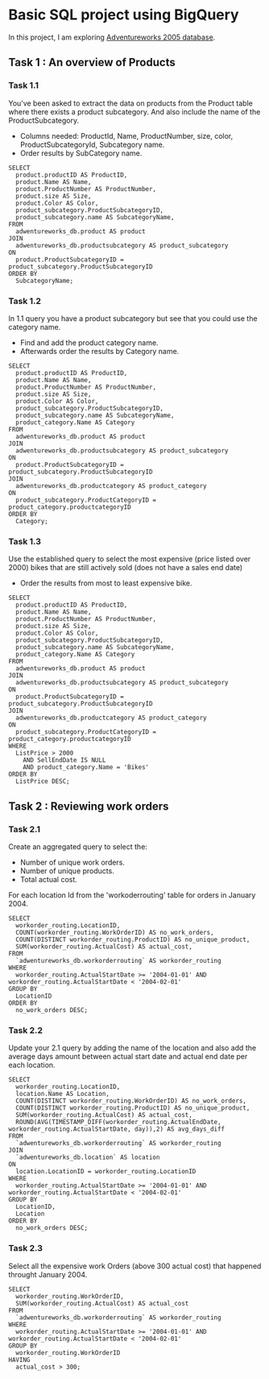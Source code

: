 # Basic SQL project using BigQuery
In this project, I am exploring [Adventureworks 2005 database](https://i0.wp.com/improveandrepeat.com/wp-content/uploads/2018/12/AdvWorksOLTPSchemaVisio.png?ssl=1).
## Task 1 : An overview of Products
### Task 1.1
You’ve been asked to extract the data on products from the Product table where there exists a product subcategory. And also include the name of the ProductSubcategory.

  * Columns needed: ProductId, Name, ProductNumber, size, color, ProductSubcategoryId, Subcategory name.
  * Order results by SubCategory name.
```
SELECT	
  product.productID AS ProductID,	
  product.Name AS Name,	
  product.ProductNumber AS ProductNumber,	
  product.size AS Size,	
  product.Color AS Color,	
  product_subcategory.ProductSubcategoryID,	
  product_subcategory.name AS SubcategoryName,	
FROM	
  adwentureworks_db.product AS product	
JOIN	
  adwentureworks_db.productsubcategory AS product_subcategory	
ON	
  product.ProductSubcategoryID = product_subcategory.ProductSubcategoryID	
ORDER BY	
  SubcategoryName;
```
### Task 1.2
In 1.1 query you have a product subcategory but see that you could use the category name.

  * Find and add the product category name.
  * Afterwards order the results by Category name.
```
SELECT
  product.productID AS ProductID,
  product.Name AS Name,
  product.ProductNumber AS ProductNumber,
  product.size AS Size,
  product.Color AS Color,
  product_subcategory.ProductSubcategoryID,
  product_subcategory.name AS SubcategoryName,
  product_category.Name AS Category
FROM
  adwentureworks_db.product AS product
JOIN
  adwentureworks_db.productsubcategory AS product_subcategory
ON
  product.ProductSubcategoryID = product_subcategory.ProductSubcategoryID
JOIN
  adwentureworks_db.productcategory AS product_category
ON
  product_subcategory.ProductCategoryID = product_category.productcategoryID
ORDER BY
  Category;
```
### Task 1.3
Use the established query to select the most expensive (price listed over 2000) bikes that are still actively sold (does not have a sales end date)

  * Order the results from most to least expensive bike.
```
SELECT
  product.productID AS ProductID,
  product.Name AS Name,
  product.ProductNumber AS ProductNumber,
  product.size AS Size,
  product.Color AS Color,
  product_subcategory.ProductSubcategoryID,
  product_subcategory.name AS SubcategoryName,
  product_category.Name AS Category
FROM
  adwentureworks_db.product AS product
JOIN
  adwentureworks_db.productsubcategory AS product_subcategory
ON
  product.ProductSubcategoryID = product_subcategory.ProductSubcategoryID
JOIN
  adwentureworks_db.productcategory AS product_category
ON
  product_subcategory.ProductCategoryID = product_category.productcategoryID
WHERE
  ListPrice > 2000
    AND SellEndDate IS NULL
    AND product_category.Name = 'Bikes'
ORDER BY
  ListPrice DESC;
```
## Task 2 : Reviewing work orders
### Task 2.1
Create an aggregated query to select the:

  * Number of unique work orders.
  * Number of unique products.
  * Total actual cost.

For each location Id from the 'workoderrouting' table for orders in January 2004.
```
SELECT 
  workorder_routing.LocationID,
  COUNT(workorder_routing.WorkOrderID) AS no_work_orders,
  COUNT(DISTINCT workorder_routing.ProductID) AS no_unique_product,
  SUM(workorder_routing.ActualCost) AS actual_cost,
FROM
  `adwentureworks_db.workorderrouting` AS workorder_routing
WHERE
  workorder_routing.ActualStartDate >= '2004-01-01' AND workorder_routing.ActualStartDate < '2004-02-01'
GROUP BY
  LocationID
ORDER BY
  no_work_orders DESC;
```
### Task 2.2
Update your 2.1 query by adding the name of the location and also add the average days amount between actual start date and actual end date per each location.
```
SELECT
  workorder_routing.LocationID,
  location.Name AS Location,
  COUNT(DISTINCT workorder_routing.WorkOrderID) AS no_work_orders,
  COUNT(DISTINCT workorder_routing.ProductID) AS no_unique_product,
  SUM(workorder_routing.ActualCost) AS actual_cost,
  ROUND(AVG(TIMESTAMP_DIFF(workorder_routing.ActualEndDate, workorder_routing.ActualStartDate, day)),2) AS avg_days_diff
FROM
  `adwentureworks_db.workorderrouting` AS workorder_routing
JOIN
  `adwentureworks_db.location` AS location
ON
  location.LocationID = workorder_routing.LocationID
WHERE
  workorder_routing.ActualStartDate >= '2004-01-01' AND workorder_routing.ActualStartDate < '2004-02-01'
GROUP BY
  LocationID, 
  Location
ORDER BY
  no_work_orders DESC;
```
### Task 2.3
Select all the expensive work Orders (above 300 actual cost) that happened throught January 2004.
```
SELECT 
  workorder_routing.WorkOrderID,
  SUM(workorder_routing.ActualCost) AS actual_cost
FROM
  `adwentureworks_db.workorderrouting` AS workorder_routing
WHERE
  workorder_routing.ActualStartDate >= '2004-01-01' AND workorder_routing.ActualStartDate < '2004-02-01'
GROUP BY
  workorder_routing.WorkOrderID
HAVING 
  actual_cost > 300;
```
